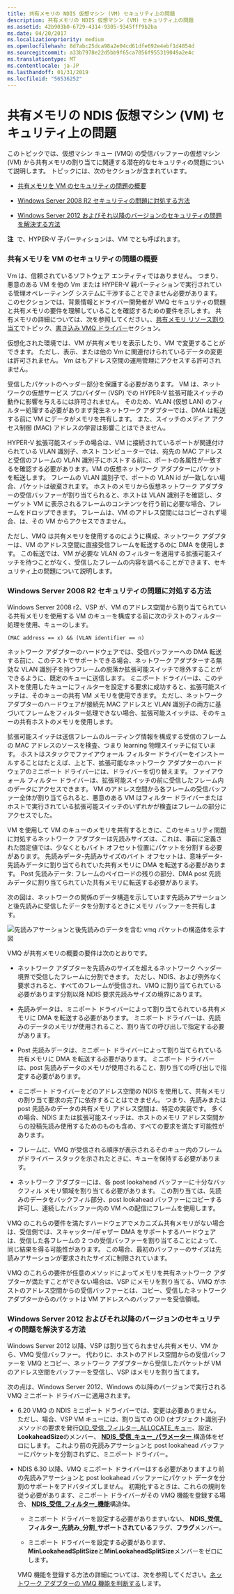 ```yaml
---
title: 共有メモリの NDIS 仮想マシン (VM) セキュリティ上の問題
description: 共有メモリの NDIS 仮想マシン (VM) セキュリティ上の問題
ms.assetid: 42b903b0-6729-4314-9305-9345fff9b2ba
ms.date: 04/20/2017
ms.localizationpriority: medium
ms.openlocfilehash: 8d7abc25dca98a2e04cd61dfe692e4ebf1d4854d
ms.sourcegitcommit: a33b7978e22d5bb9f65ca7056f955319049a2e4c
ms.translationtype: MT
ms.contentlocale: ja-JP
ms.lasthandoff: 01/31/2019
ms.locfileid: "56536252"
---
```

# <a name="security-issues-with-ndis-virtual-machine-vm-shared-memory"></a>共有メモリの NDIS 仮想マシン (VM) セキュリティ上の問題





このトピックでは、仮想マシン キュー (VMQ) の受信バッファーの仮想マシン (VM) から共有メモリの割り当てに関連する潜在的なセキュリティの問題について説明します。 トピックには、次のセクションが含まれています。

-   [共有メモリを VM のセキュリティの問題の概要](#overview)

-   [Windows Server 2008 R2 セキュリティの問題に対処する方法](#ndis620)

-   [Windows Server 2012 およびそれ以降のバージョンのセキュリティの問題を解決する方法](#ndis630)

**注**  で、HYPER-V 子パーティションは、VM でとも呼ばれます。

 

### <a href="" id="overview"></a>共有メモリを VM のセキュリティの問題の概要

Vm は、信頼されているソフトウェア エンティティではありません。 つまり、悪意のある VM を他の Vm または HYPER-V 親パーティションで実行されている管理オペレーティング システムに干渉することできません必要があります。 このセクションでは、背景情報とドライバー開発者が VMQ セキュリティの問題と共有メモリの要件を理解していることを確認するための要件を示します。 共有メモリの詳細については、次を参照してください。、[共有メモリ リソース割り当て](shared-memory-resource-allocation.md)でトピック、[書き込み VMQ ドライバー](writing-vmq-drivers.md)セクション。

仮想化された環境では、VM が共有メモリを表示したり、VM で変更することができます。 ただし、表示、または他の Vm に関連付けられているデータの変更は許可されません。 Vm はもアドレス空間の運用管理にアクセスする許可されません。

受信したパケットのヘッダー部分を保護する必要があります。 VM は、ネットワークの仮想サービス プロバイダー (VSP) での HYPER-V 拡張可能スイッチの動作に影響を与えるには許可されません。 そのため、VLAN (仮想 LAN) のフィルター処理する必要があります発生ネットワーク アダプターでは、DMA は転送する前に VM にデータがメモリを共有します。 また、スイッチのメディア アクセス制御 (MAC) アドレスの学習は影響ことはできません。

HYPER-V 拡張可能スイッチの場合は、VM に接続されているポートが関連付けられている VLAN 識別子、ホスト コンピューターでは、宛先の MAC アドレスと受信のフレームの VLAN 識別子にホストする前に、ポートの各属性が一致するを確認する必要があります。VM の仮想ネットワーク アダプターにパケットを転送します。 フレームの VLAN 識別子で、ポートの VLAN id が一致しない場合、パケットは破棄されます。 ホストのメモリから仮想ネットワーク アダプターの受信バッファーが割り当てられると、ホストは VLAN 識別子を確認し、ターゲット VM に表示されるフレームのコンテンツを行う前に必要な場合、フレームをドロップできます。 フレームは、VM のアドレス空間にはコピーされず場合、は、その VM からアクセスできません。

ただし、VMQ は共有メモリを使用するのにように構成、ネットワーク アダプターは、VM のアドレス空間に直接受信フレームを転送するのに DMA を使用します。 この転送では、VM が必要な VLAN のフィルターを適用する拡張可能スイッチを待つことがなく、受信したフレームの内容を調べることができます、セキュリティ上の問題について説明します。

### <a href="" id="ndis620"></a>Windows Server 2008 R2 セキュリティの問題に対処する方法

Windows Server 2008 r2、VSP が、VM のアドレス空間から割り当てられている共有メモリを使用する VM のキューを構成する前に次のテストのフィルター処理を使用、キューのします。

```syntax
(MAC address == x) && (VLAN identifier == n)
```

ネットワーク アダプターのハードウェアでは、受信バッファーへの DMA 転送する前に、このテストでサポートできる場合、ネットワーク アダプターする無効な VLAN 識別子を持つフレームの脱落か拡張可能スイッチで除外することができるように、既定のキューに送信します。 ミニポート ドライバーは、このテストを使用したキューにフィルターを設定する要求に成功すると、拡張可能スイッチは、そのキューの共有 VM メモリを使用できます。 ただし、ネットワーク アダプターのハードウェアが接続先 MAC アドレスと VLAN 識別子の両方に基づいてフレームをフィルター処理できない場合、拡張可能スイッチは、そのキューの共有ホストのメモリを使用します。

拡張可能スイッチは送信フレームのルーティング情報を構成する受信のフレームの MAC アドレスのソースを検査、つまり learning 物理スイッチに似ています。 ホストはスタックでファイアウォール フィルター ドライバーをインストールすることはたとえば、上と下、拡張可能なネットワーク アダプターのハードウェアのミニポート ドライバーには、ドライバーを切り替えます。 ファイアウォール フィルター ドライバーは、拡張可能スイッチの前に受信したフレーム内のデータにアクセスできます。 VM のアドレス空間から各フレームの受信バッファー全体が割り当てられると、悪意のある VM はフィルター ドライバーまたはホストで実行されている拡張可能スイッチのいずれかが検査はフレームの部分にアクセスでした。

VM を使用して VM のキューのメモリを共有するときに、このセキュリティ問題に対処するネットワーク アダプターは先読みサイズは、これは、事前に定義された固定値では、少なくともバイト オフセット位置にパケットを分割する必要があります。 先読みデータ-先読みサイズのバイト オフセットは、意味データ-先読みデータに割り当てられていた共有メモリに DMA を転送する必要があります。 Post 先読みデータ: フレームのペイロードの残りの部分、DMA post 先読みデータに割り当てられていた共有メモリに転送する必要があります。

次の図は、ネットワークの関係のデータ構造を示しています先読みアサーションと後先読みに受信したデータを分割するときにメモリ バッファーを共有します。

![先読みアサーションと後先読みのデータを含む vmq パケットの構造体を示す図](images/vmqpacket.png)

VMQ が共有メモリの概要の要件は次のとおりです。

-   ネットワーク アダプターを先読みのサイズを超えるネットワーク ヘッダー境界で受信したフレームに分割できます。 ただし、NDIS、および例外なく要求されると、すべてのフレームが受信され、VMQ に割り当てられている必要があります分割以降 NDIS 要求先読みサイズの境界にあります。

-   先読みデータは、ミニポート ドライバーによって割り当てられている共有メモリに DMA を転送する必要があります。 ミニポート ドライバーは、先読みのデータのメモリが使用されること、割り当ての呼び出しで指定する必要があります。

-   Post 先読みデータは、ミニポート ドライバーによって割り当てられている共有メモリに DMA を転送する必要があります。 ミニポート ドライバーは、post 先読みデータのメモリが使用されること、割り当ての呼び出しで指定する必要があります。

-   ミニポート ドライバーをどのアドレス空間の NDIS を使用して、共有メモリの割り当て要求の完了に依存することはできません。 つまり、先読みまたは post 先読みのデータの共有メモリ アドレス空間は、特定の実装です。 多くの場合、NDIS または拡張可能スイッチは、ホストのメモリ アドレス空間からの投稿先読み使用するためのものも含め、すべての要求を満たす可能性があります。

-   フレームに、VMQ が受信される順序が表示されるそのキュー内のフレームがドライバー スタックを示されたときに、キューを保持する必要があります。

-   ネットワーク アダプターには、各 post lookahead バッファーに十分なバックフィル メモリ領域を割り当てる必要があります。 この割り当ては、先読みのデータをバックフィル部分、post lookahead バッファーにコピーする許可し、連続したバッファー内の VM への配信にフレームを使用します。

VMQ のこれらの要件を満たすハードウェアでメカニズム共有メモリがない場合は、受信側では、スキャッター/ギャザー DMA をサポートするハードウェアは、受信した各フレームの 2 つの受信バッファーを割り当てることによって、同じ結果を得る可能性があります。 この場合、最初のバッファーのサイズは先読みアサーションが要求されたサイズに制限されています。

VMQ のこれらの要件が任意のメソッドによってメモリを共有ネットワーク アダプターが満たすことができない場合は、VSP にメモリを割り当てる、VMQ がホストのアドレス空間からの受信バッファーとは、コピー、受信したネットワーク アダプターからのパケットは VM アドレスへのバッファーを受信領域。

### <a href="" id="ndis630"></a>Windows Server 2012 およびそれ以降のバージョンのセキュリティの問題を解決する方法

Windows Server 2012 以降、VSP は割り当てられません共有メモリ、VM から、VMQ 受信バッファー。 代わりに、ホストのアドレス空間からの受信バッファーを VMQ とコピー、ネットワーク アダプターから受信したパケットが VM のアドレス空間をバッファーを受信し、VSP はメモリを割り当てます。

次の点は、Windows Server 2012、Windows の以降のバージョンで実行される VMQ ミニポート ドライバーに適用されます。

-   6.20 VMQ の NDIS ミニポート ドライバーでは、変更は必要ありません。 ただし、場合、VSP VM キューには、割り当ての OID (オブジェクト識別子) メソッドの要求を発行[OID\_受信\_フィルター\_ALLOCATE\_キュー](https://msdn.microsoft.com/library/windows/hardware/ff569784)、設定、 **LookaheadSize**のメンバー、 [ **NDIS\_受信\_キュー\_パラメーター** ](https://msdn.microsoft.com/library/windows/hardware/ff567211)構造体をゼロにします。 これより前の先読みアサーションと post lookahead バッファーにパケットを分割されずに、ミニポート ドライバー。

-   NDIS 6.30 以降、VMQ ミニポート ドライバーはする必要がありますより前の先読みアサーションと post lookahead バッファーにパケット データを分割のサポートをアドバタイズしません。 初期化するときは、これらの規則を従う必要があります、ミニポート ドライバーがその VMQ 機能を登録する場合、 [ **NDIS\_受信\_フィルター\_機能**](https://msdn.microsoft.com/library/windows/hardware/ff566864)構造体。

    -   ミニポート ドライバーを設定する必要がありますいない、 **NDIS\_受信\_フィルター\_先読み\_分割\_サポートされている**フラグ、**フラグ**メンバー。

    -   ミニポート ドライバーを設定する必要があります、 **MinLookaheadSplitSize**と**MinLookaheadSplitSize**メンバーをゼロにします。

    VMQ 機能を登録する方法の詳細については、次を参照してください。[ネットワーク アダプターの VMQ 機能を判断する](determining-the-vmq-capabilities-of-a-network-adapter.md)します。

 

 





